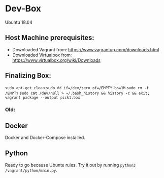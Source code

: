 # Dev-Box

Ubuntu 18.04

## Host Machine prerequisites:
- Downloaded Vagrant from: https://www.vagrantup.com/downloads.html
- Downloaded Virtualbox from: https://www.virtualbox.org/wiki/Downloads

## Finalizing Box:

`sudo apt-get clean`
`sudo dd if=/dev/zero of=/EMPTY bs=1M`
`sudo rm -f /EMPTY`
`sudo cat /dev/null > ~/.bash_history && history -c && exit;`
`vagrant package --output pick1.box`

### Old:

## Docker
Docker and Docker-Compose installed. 

## Python
Ready to go because Ubuntu rules. Try it out by running `python3 /vagrant/python/main.py`.